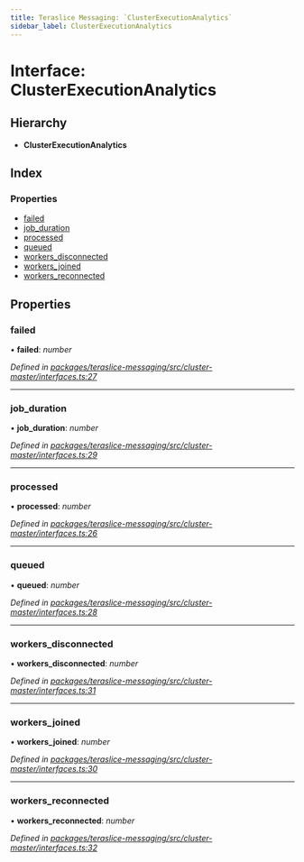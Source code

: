 ```yaml
---
title: Teraslice Messaging: `ClusterExecutionAnalytics`
sidebar_label: ClusterExecutionAnalytics
---
```


# Interface: ClusterExecutionAnalytics

## Hierarchy

* **ClusterExecutionAnalytics**

## Index

### Properties

* [failed](clusterexecutionanalytics.md#failed)
* [job_duration](clusterexecutionanalytics.md#job_duration)
* [processed](clusterexecutionanalytics.md#processed)
* [queued](clusterexecutionanalytics.md#queued)
* [workers_disconnected](clusterexecutionanalytics.md#workers_disconnected)
* [workers_joined](clusterexecutionanalytics.md#workers_joined)
* [workers_reconnected](clusterexecutionanalytics.md#workers_reconnected)

## Properties

###  failed

• **failed**: *number*

*Defined in [packages/teraslice-messaging/src/cluster-master/interfaces.ts:27](https://github.com/terascope/teraslice/blob/b843209f9/packages/teraslice-messaging/src/cluster-master/interfaces.ts#L27)*

___

###  job_duration

• **job_duration**: *number*

*Defined in [packages/teraslice-messaging/src/cluster-master/interfaces.ts:29](https://github.com/terascope/teraslice/blob/b843209f9/packages/teraslice-messaging/src/cluster-master/interfaces.ts#L29)*

___

###  processed

• **processed**: *number*

*Defined in [packages/teraslice-messaging/src/cluster-master/interfaces.ts:26](https://github.com/terascope/teraslice/blob/b843209f9/packages/teraslice-messaging/src/cluster-master/interfaces.ts#L26)*

___

###  queued

• **queued**: *number*

*Defined in [packages/teraslice-messaging/src/cluster-master/interfaces.ts:28](https://github.com/terascope/teraslice/blob/b843209f9/packages/teraslice-messaging/src/cluster-master/interfaces.ts#L28)*

___

###  workers_disconnected

• **workers_disconnected**: *number*

*Defined in [packages/teraslice-messaging/src/cluster-master/interfaces.ts:31](https://github.com/terascope/teraslice/blob/b843209f9/packages/teraslice-messaging/src/cluster-master/interfaces.ts#L31)*

___

###  workers_joined

• **workers_joined**: *number*

*Defined in [packages/teraslice-messaging/src/cluster-master/interfaces.ts:30](https://github.com/terascope/teraslice/blob/b843209f9/packages/teraslice-messaging/src/cluster-master/interfaces.ts#L30)*

___

###  workers_reconnected

• **workers_reconnected**: *number*

*Defined in [packages/teraslice-messaging/src/cluster-master/interfaces.ts:32](https://github.com/terascope/teraslice/blob/b843209f9/packages/teraslice-messaging/src/cluster-master/interfaces.ts#L32)*
